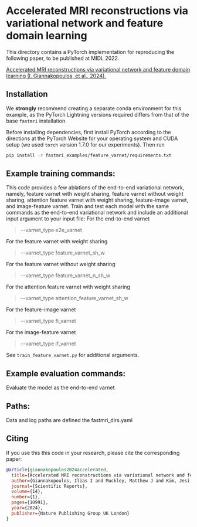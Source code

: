 # Accelerated MRI reconstructions via variational network and feature domain learning

This directory contains a PyTorch implementation for reproducing the following paper, to be published at MIDL 2022.

[Accelerated MRI reconstructions via variational network and feature domain learning (I. Giannakopoulos, et al., 2024).][feature_varnet]

## Installation
We **strongly** recommend creating a separate conda environment for this example, as the
PyTorch Lightning versions required differs from that of the base `fastmri` installation.

Before installing dependencies, first install PyTorch according to the directions at the
PyTorch Website for your operating system and CUDA setup
(we used `torch` version 1.7.0 for our experiments). Then run

```bash
pip install -r fastmri_examples/feature_varnet/requirements.txt
```


## Example training commands:

This code provides a few ablations of the end-to-end variational network, namely, feature varnet with weight sharing, feature varnet without weight sharing, attention feature varnet with weight sharing, feature-image varnet, and image-feature varnet. Train and test each model with the same commands as the end-to-end variational network and include an additional input argument to your input file:
For the end-to-end varnet
> --varnet_type e2e_varnet

For the feature varnet with weight sharing
> --varnet_type feature_varnet_sh_w

For the feature varnet without weight sharing
> --varnet_type feature_varnet_n_sh_w

For the attention feature varnet with weight sharing
> --varnet_type attention_feature_varnet_sh_w

For the feature-image varnet
> --varnet_type fi_varnet

For the image-feature varnet
> --varnet_type if_varnet

See `train_feature_varnet.py` for additional arguments.


## Example evaluation commands:

Evaluate the model as the end-to-end varnet


## Paths:

Data and log paths are defined the fastmri_dirs.yaml


## Citing

If you use this this code in your research, please cite the corresponding
paper:

```BibTeX
@article{giannakopoulos2024accelerated,
  title={Accelerated MRI reconstructions via variational network and feature domain learning},
  author={Giannakopoulos, Ilias I and Muckley, Matthew J and Kim, Jesi and Breen, Matthew and Johnson, Patricia M and Lui, Yvonne W and Lattanzi, Riccardo},
  journal={Scientific Reports},
  volume={14},
  number={1},
  pages={10991},
  year={2024},
  publisher={Nature Publishing Group UK London}
}
```

[feature_varnet]: https://www.nature.com/articles/s41598-024-59705-0
